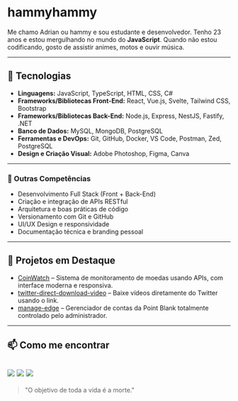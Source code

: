 # hammyhammy 

Me chamo Adrian ou hammy e sou estudante e desenvolvedor. Tenho 23 anos e estou mergulhando no mundo do **JavaScript**. Quando não estou codificando, gosto de assistir animes, motos e ouvir música.

---
## 🚀 Tecnologias

- **Linguagens:** JavaScript, TypeScript, HTML, CSS, C#
- **Frameworks/Bibliotecas Front-End:** React, Vue.js, Svelte, Tailwind CSS, Bootstrap
- **Frameworks/Bibliotecas Back-End:** Node.js, Express, NestJS, Fastify, .NET
- **Banco de Dados:** MySQL, MongoDB, PostgreSQL  
- **Ferramentas e DevOps:** Git, GitHub, Docker, VS Code, Postman, Zed, PostgreSQL
- **Design e Criação Visual:** Adobe Photoshop, Figma, Canva

---
### 🧠 Outras Competências

- Desenvolvimento Full Stack (Front + Back-End)
- Criação e integração de APIs RESTful
- Arquitetura e boas práticas de código
- Versionamento com Git e GitHub
- UI/UX Design e responsividade
- Documentação técnica e branding pessoal
---

## 📂 Projetos em Destaque

- [CoinWatch](https://github.com/hammyster/CoinWatch) – Sistema de monitoramento de moedas usando APIs, com interface moderna e responsiva.  
- [twitter-direct-download-video](https://github.com/hammyster/twitter-direct-download-video) – Baixe vídeos diretamente do Twitter usando o link.  
- [manage-edge](https://github.com/hammyster/manage-edge) – Gerenciador de contas da Point Blank totalmente controlado pelo administrador.

---
## 📫 Como me encontrar

[![](https://img.shields.io/badge/DeviantArt-05CC47?style=for-the-badge&logo=deviantart&logoColor=white)](https://www.deviantart.com/r4vox) 
[![](https://img.shields.io/badge/Myanimelist-2E51A2?style=for-the-badge&logo=myanimelist&logoColor=white)](https://myanimelist.net/profile/r4vox?q=r4vox&cat=user) 
[![](https://img.shields.io/badge/LinkedIn-0077B5?style=for-the-badge&logo=linkedin&logoColor=white)](https://www.linkedin.com/in/adrian-oliveira-901360389?utm_source=share&utm_campaign=share_via&utm_content=profile&utm_medium=android_app)
---

> "O objetivo de toda a vida é a morte." 
